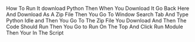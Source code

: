 How To Run It download Python Then When You Download It Go Back Here And Download As A Zip File Then You Go To Window Search Tab And Type Python Idle and Then You Go To The Zip File You Download And Then The Code Should Run Then You Go to Run On The Top And Click Run Module Then Your In The Script 
